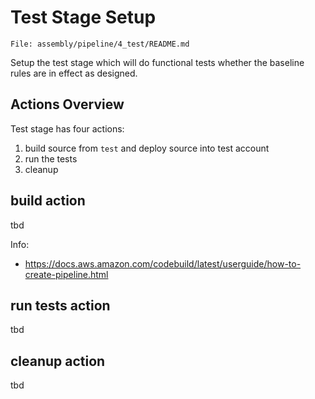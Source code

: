 # Test Stage Setup

`File: assembly/pipeline/4_test/README.md`

Setup the test stage which will do functional tests whether the baseline rules are in effect as designed.

## Actions Overview

Test stage has four actions:
1. build source from `test` and deploy source into test account
2. run the tests
3. cleanup

## build action
tbd

Info:
* https://docs.aws.amazon.com/codebuild/latest/userguide/how-to-create-pipeline.html

## run tests action
tbd

## cleanup action
tbd